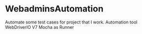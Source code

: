 # WebadminsAutomation

Automate some test cases for project that I work.
Automation tool WebDriverIO V7
Mocha as Runner
